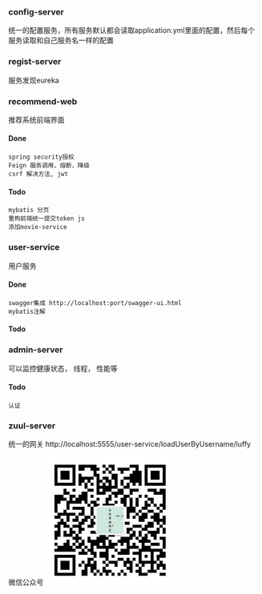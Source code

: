 
### config-server
统一的配置服务，所有服务默认都会读取application.yml里面的配置，然后每个服务读取和自己服务名一样的配置

### regist-server
服务发现eureka

### recommend-web
推荐系统前端界面
#### Done
```task
spring security授权
Feign 服务调用，熔断，降级
csrf 解决方法, jwt
```
#### Todo 
```task
mybatis 分页
重构前端统一提交token js
添加movie-service
```

### user-service
用户服务
#### Done
```task
swagger集成 http://localhost:port/swagger-ui.html
mybatis注解
```
#### Todo

### admin-server
可以监控健康状态， 线程， 性能等
#### Todo
```task
认证
```

### zuul-server
统一的网关
http://localhost:5555/user-service/loadUserByUsername/luffy

微信公众号
![image](../img/weixin.jpg)
